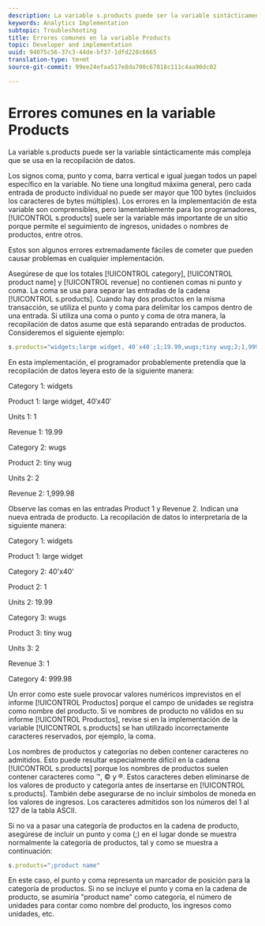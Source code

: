 ```yaml
---
description: La variable s.products puede ser la variable sintácticamente más compleja que se usa en la recopilación de datos.
keywords: Analytics Implementation
subtopic: Troubleshooting
title: Errores comunes en la variable Products
topic: Developer and implementation
uuid: 94075c56-37c3-44de-bf37-1dfd228c6665
translation-type: tm+mt
source-git-commit: 99ee24efaa517e8da700c67818c111c4aa90dc02

---
```



# Errores comunes en la variable Products

La variable s.products puede ser la variable sintácticamente más compleja que se usa en la recopilación de datos.

Los signos coma, punto y coma, barra vertical e igual juegan todos un papel específico en la variable. No tiene una longitud máxima general, pero cada entrada de producto individual no puede ser mayor que 100 bytes (incluidos los caracteres de bytes múltiples). Los errores en la implementación de esta variable son comprensibles, pero lamentablemente para los programadores, [!UICONTROL s.products] suele ser la variable más importante de un sitio porque permite el seguimiento de ingresos, unidades o nombres de productos, entre otros.

Estos son algunos errores extremadamente fáciles de cometer que pueden causar problemas en cualquier implementación.

Asegúrese de que los totales [!UICONTROL category], [!UICONTROL product name] y [!UICONTROL revenue] no contienen comas ni punto y coma. La coma se usa para separar las entradas de la cadena [!UICONTROL s.products]. Cuando hay dos productos en la misma transacción, se utiliza el punto y coma para delimitar los campos dentro de una entrada. Si utiliza una coma o punto y coma de otra manera, la recopilación de datos asume que está separando entradas de productos. Consideremos el siguiente ejemplo:

```js
s.products="widgets;large widget, 40′x40′;1;19.99,wugs;tiny wug;2;1,999.98";
```

En esta implementación, el programador probablemente pretendía que la recopilación de datos leyera esto de la siguiente manera:

Category 1: widgets

Product 1: large widget, 40′x40′

Units 1: 1

Revenue 1: 19.99

Category 2: wugs

Product 2: tiny wug

Units 2: 2

Revenue 2: 1,999.98

Observe las comas en las entradas Product 1 y Revenue 2. Indican una nueva entrada de producto. La recopilación de datos lo interpretaría de la siguiente manera:

Category 1: widgets

Product 1: large widget

Category 2: 40'x40'

Product 2: 1

Units 2: 19.99

Category 3: wugs

Product 3: tiny wug

Units 3: 2

Revenue 3: 1

Category 4: 999.98

Un error como este suele provocar valores numéricos imprevistos en el informe [!UICONTROL Productos] porque el campo de unidades se registra como nombre del producto. Si ve nombres de producto no válidos en su informe [!UICONTROL Productos], revise si en la implementación de la variable [!UICONTROL s.products] se han utilizado incorrectamente caracteres reservados, por ejemplo, la coma.

Los nombres de productos y categorías no deben contener caracteres no admitidos. Esto puede resultar especialmente difícil en la cadena [!UICONTROL s.products] porque los nombres de productos suelen contener caracteres como ™, © y ®. Estos caracteres deben eliminarse de los valores de producto y categoría antes de insertarse en [!UICONTROL s.products]. También debe asegurarse de no incluir símbolos de moneda en los valores de ingresos. Los caracteres admitidos son los números del 1 al 127 de la tabla ASCII.

Si no va a pasar una categoría de productos en la cadena de producto, asegúrese de incluir un punto y coma (;) en el lugar donde se muestra normalmente la categoría de productos, tal y como se muestra a continuación:

```js
s.products=";product name"
```

En este caso, el punto y coma representa un marcador de posición para la categoría de productos. Si no se incluye el punto y coma en la cadena de producto, se asumiría "product name" como categoría, el número de unidades para contar como nombre del producto, los ingresos como unidades, etc.

